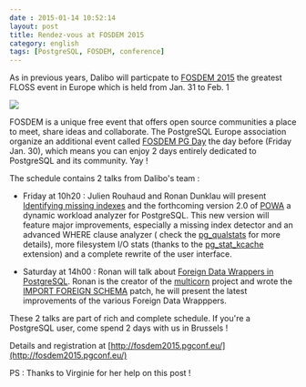 ```yaml
---
date : 2015-01-14 10:52:14
layout: post
title: Rendez-vous at FOSDEM 2015
category: english
tags: [PostgreSQL, FOSDEM, conference]
---
```


As in previous years, Dalibo will particpate to [FOSDEM 2015](https://fosdem.org/2015/) the greatest FLOSS event in Europe which is held from Jan. 31 to Feb. 1


<!--MORE-->

![](http://www.coyotus.com/img/2/1404749685_capture_d_ecran_-_070714_-_18_10_47.png) 

FOSDEM is a unique free event that offers open source communities a place to meet, share ideas and collaborate. The PostgreSQL Europe association organize an additional event called [FOSDEM PG Day](https://fosdem.org/2015/) the day before (Friday Jan. 30), which means you can enjoy 2 days entirely dedicated to PostgreSQL and its community. Yay !  

The schedule contains 2 talks from Dalibo's team : 

* Friday at 10h20 : Julien Rouhaud and Ronan Dunklau will present [Identifying missing indexes](http://www.postgresql.eu/events/schedule/fosdem2015/session/837-identifying-missing-indexes/) and the forthcoming version 2.0 of [POWA](http://dalibo.github.io/powa/) a dynamic workload analyzer for PostgreSQL. This new version will feature major improvements, especially a missing index detector and an advanced WHERE clause analyzer ( check the [pg_qualstats](https://github.com/dalibo/pg_qualstats) for more details), more filesystem I/O stats  (thanks to the [pg_stat_kcache](https://github.com/dalibo/pg_stat_kcache) extension) and a complete rewrite of the user interface.
 
  
* Saturday at 14h00 : Ronan will talk about [Foreign Data Wrappers in PostgreSQL](http://www.postgresql.eu/events/schedule/fosdem2015/session/832-foreign-data-wrappers-in-postgresql-where-are-we-now/). Ronan is the creator of the [multicorn](http://multicorn.org/) project and wrote the [IMPORT FOREIGN SCHEMA](http://www.depesz.com/2014/07/14/waiting-for-9-5-implement-import-foreign-schema/) patch, he will present the latest improvements of the
various Foreign Data Wrapppers.


These 2 talks are part of rich and complete schedule. If you're a PostgreSQL user, come spend 2 days with us in Brussels ! 

Details and registration at [http://fosdem2015.pgconf.eu/](http://fosdem2015.pgconf.eu/)


PS : Thanks to Virginie for her help on this post !

